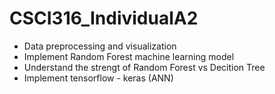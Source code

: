 # CSCI316_IndividualA2

- Data preprocessing and visualization
- Implement Random Forest machine learning model
- Understand the strengt of Random Forest vs Decition Tree
- Implement tensorflow - keras (ANN)

